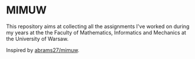 # MIMUW

This repository aims at collecting all the assignments I've worked on during my years at the the Faculty of Mathematics, Informatics and Mechanics at the University of Warsaw.

Inspired by [abrams27/mimuw](https://github.com/abrams27/mimuw).
